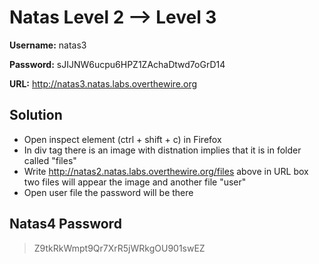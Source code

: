 # Natas Level 2 --> Level 3

**Username:** natas3

**Password:** sJIJNW6ucpu6HPZ1ZAchaDtwd7oGrD14

**URL:**      http://natas3.natas.labs.overthewire.org

## Solution
* Open inspect element (ctrl + shift + c) in Firefox
* In div tag there is an image with distnation implies that it is in folder called "files"
* Write http://natas2.natas.labs.overthewire.org/files above in URL box two files will appear the image and another file "user"
* Open user file the password will be there

## Natas4 Password
> Z9tkRkWmpt9Qr7XrR5jWRkgOU901swEZ

